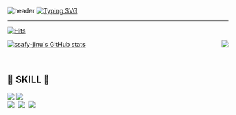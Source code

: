 ![header](https://capsule-render.vercel.app/api?type=waving&color=6994CDEE&text=&animation=twinkling&height=80)
[![Typing SVG](https://readme-typing-svg.demolab.com?font=Alkatra&weight=500&size=45&duration=3500&pause=3&color=6994CDEE&center=false&vCenter=false&multiline=true&repeat=true&width=1000&height=100&lines=Welcome+to+JI-NU's+GitHub!👋)](https://git.io/typing-svg)
 
<div align="left">

-------

[![Hits](https://hits.seeyoufarm.com/api/count/incr/badge.svg?url=https%3A%2F%2Fgithub.com%2Fbi-sz&count_bg=%2331A8FF&title_bg=%23555555&icon=&icon_color=%23E7E7E7&title=GITHUB&edge_flat=false)](https://hits.seeyoufarm.com)  

<img align='right' src="http://mazassumnida.wtf/api/v2/generate_badge?boj=gkrdnjs43">

[![ssafy-jinu's GitHub stats](https://github-readme-stats.vercel.app/api?username=JI-NU&include_all_commits=true&show_icons=true&theme=cobalt)](https://github.com/ssafy-jinu/github-readme-stats)
 
<br>

## 🔨 SKILL 🔨
<div style="display:flex; flex-direction:column; align-items:flex-start;">
    <div>
        <img src="https://img.shields.io/badge/python-3776AB?style=flat-square&logo=python&logoColor=white">
        <img src="https://img.shields.io/badge/javascript-F7DF1E.svg?style=for-the-badge&logo=javascript&logoColor=20232a" />&nbsp
        <br>
        <img src="https://img.shields.io/badge/git-F05033.svg?style=for-the-badge&logo=git&logoColor=white" />&nbsp
        <img src="https://img.shields.io/badge/github-181717.svg?style=for-the-badge&logo=github&logoColor=white" />&nbsp
        <img src="https://img.shields.io/badge/Notion-F3F3F3.svg?style=for-the-badge&logo=notion&logoColor=black" />&nbsp
</div><br>
</div>
